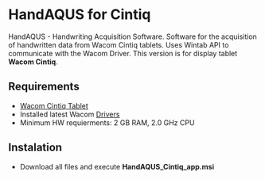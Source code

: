# HandAQUS for Cintiq
HandAQUS - Handwriting Acquisition Software. Software for the acquisition of handwritten data from Wacom Cintiq tablets. Uses Wintab API to communicate with the Wacom Driver.
This version is for display tablet __Wacom Cintiq__.

## Requirements
* [Wacom Cintiq Tablet](https://www.wacom.com/en-us/products/pen-displays)
* Installed latest Wacom [Drivers](https://www.wacom.com/en-us/support/product-support/drivers)
* Minimum HW requierments: 2 GB RAM, 2.0 GHz CPU

## Instalation
* Download all files and execute __HandAQUS_Cintiq_app.msi__

